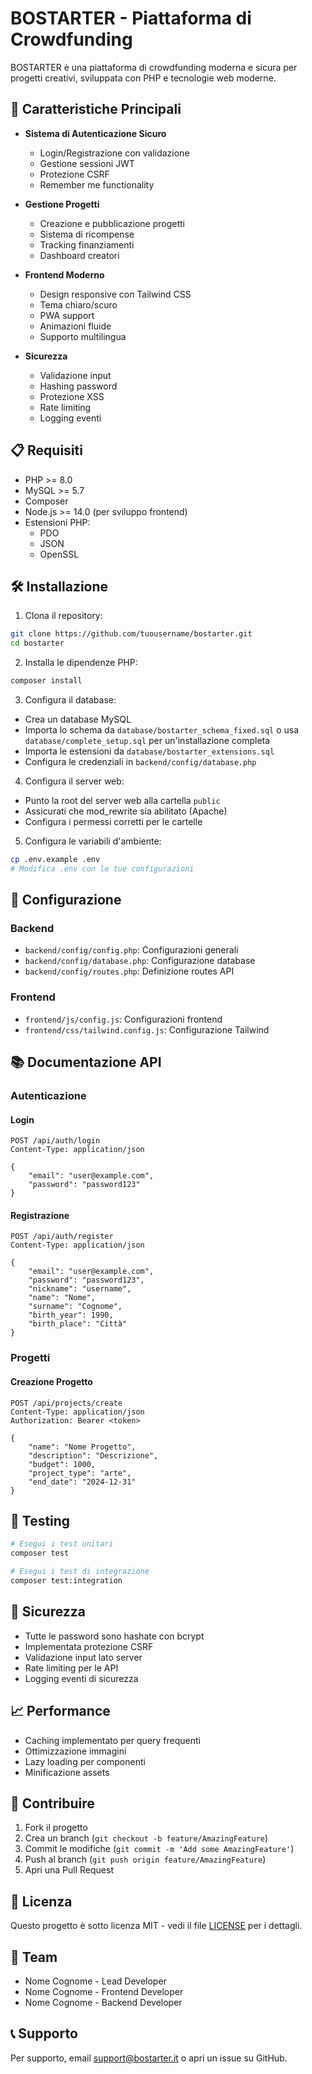 # BOSTARTER - Piattaforma di Crowdfunding

BOSTARTER è una piattaforma di crowdfunding moderna e sicura per progetti creativi, sviluppata con PHP e tecnologie web moderne.

## 🚀 Caratteristiche Principali

- **Sistema di Autenticazione Sicuro**
  - Login/Registrazione con validazione
  - Gestione sessioni JWT
  - Protezione CSRF
  - Remember me functionality

- **Gestione Progetti**
  - Creazione e pubblicazione progetti
  - Sistema di ricompense
  - Tracking finanziamenti
  - Dashboard creatori

- **Frontend Moderno**
  - Design responsive con Tailwind CSS
  - Tema chiaro/scuro
  - PWA support
  - Animazioni fluide
  - Supporto multilingua

- **Sicurezza**
  - Validazione input
  - Hashing password
  - Protezione XSS
  - Rate limiting
  - Logging eventi

## 📋 Requisiti

- PHP >= 8.0
- MySQL >= 5.7
- Composer
- Node.js >= 14.0 (per sviluppo frontend)
- Estensioni PHP:
  - PDO
  - JSON
  - OpenSSL

## 🛠️ Installazione

1. Clona il repository:
```bash
git clone https://github.com/tuousername/bostarter.git
cd bostarter
```

2. Installa le dipendenze PHP:
```bash
composer install
```

3. Configura il database:
- Crea un database MySQL
- Importa lo schema da `database/bostarter_schema_fixed.sql` o usa `database/complete_setup.sql` per un'installazione completa
- Importa le estensioni da `database/bostarter_extensions.sql`
- Configura le credenziali in `backend/config/database.php`

4. Configura il server web:
- Punto la root del server web alla cartella `public`
- Assicurati che mod_rewrite sia abilitato (Apache)
- Configura i permessi corretti per le cartelle

5. Configura le variabili d'ambiente:
```bash
cp .env.example .env
# Modifica .env con le tue configurazioni
```

## 🔧 Configurazione

### Backend
- `backend/config/config.php`: Configurazioni generali
- `backend/config/database.php`: Configurazione database
- `backend/config/routes.php`: Definizione routes API

### Frontend
- `frontend/js/config.js`: Configurazioni frontend
- `frontend/css/tailwind.config.js`: Configurazione Tailwind

## 📚 Documentazione API

### Autenticazione

#### Login
```http
POST /api/auth/login
Content-Type: application/json

{
    "email": "user@example.com",
    "password": "password123"
}
```

#### Registrazione
```http
POST /api/auth/register
Content-Type: application/json

{
    "email": "user@example.com",
    "password": "password123",
    "nickname": "username",
    "name": "Nome",
    "surname": "Cognome",
    "birth_year": 1990,
    "birth_place": "Città"
}
```

### Progetti

#### Creazione Progetto
```http
POST /api/projects/create
Content-Type: application/json
Authorization: Bearer <token>

{
    "name": "Nome Progetto",
    "description": "Descrizione",
    "budget": 1000,
    "project_type": "arte",
    "end_date": "2024-12-31"
}
```

## 🧪 Testing

```bash
# Esegui i test unitari
composer test

# Esegui i test di integrazione
composer test:integration
```

## 🔐 Sicurezza

- Tutte le password sono hashate con bcrypt
- Implementata protezione CSRF
- Validazione input lato server
- Rate limiting per le API
- Logging eventi di sicurezza

## 📈 Performance

- Caching implementato per query frequenti
- Ottimizzazione immagini
- Lazy loading per componenti
- Minificazione assets

## 🤝 Contribuire

1. Fork il progetto
2. Crea un branch (`git checkout -b feature/AmazingFeature`)
3. Commit le modifiche (`git commit -m 'Add some AmazingFeature'`)
4. Push al branch (`git push origin feature/AmazingFeature`)
5. Apri una Pull Request

## 📝 Licenza

Questo progetto è sotto licenza MIT - vedi il file [LICENSE](LICENSE) per i dettagli.

## 👥 Team

- Nome Cognome - Lead Developer
- Nome Cognome - Frontend Developer
- Nome Cognome - Backend Developer

## 📞 Supporto

Per supporto, email support@bostarter.it o apri un issue su GitHub.